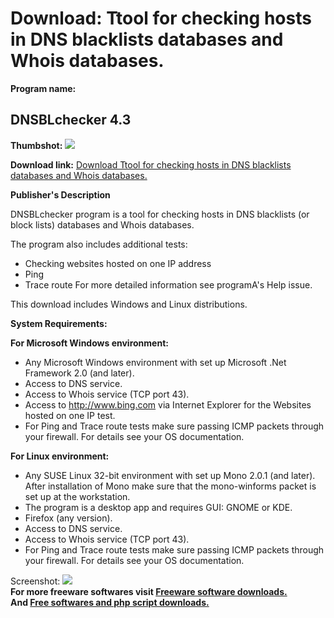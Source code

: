 # Download: Ttool for checking hosts in DNS blacklists databases and Whois databases. 

**Program name:**

## DNSBLchecker 4.3

  
**Thumbshot:** ![](http://www.freewarefiles.com/screenshot/dnsblchckr_md.jpg)   
  
**Download link:** [Download Ttool for checking hosts in DNS blacklists databases and Whois databases. ](http://freesoftwares.boysofts.com/DNSBLchecker_program_52837.html)  
  


**Publisher's Description**  
  


DNSBLchecker program is a tool for checking hosts in DNS blacklists (or block lists) databases and Whois databases. 

The program also includes additional tests:

  * Checking websites hosted on one IP address 
  * Ping 
  * Trace route 
For more detailed information see programA's Help issue. 

This download includes Windows and Linux distributions.

**System Requirements:**

**For Microsoft Windows environment:**

  * Any Microsoft Windows environment with set up Microsoft .Net Framework 2.0 (and later). 
  * Access to DNS service. 
  * Access to Whois service (TCP port 43). 
  * Access to http://www.bing.com via Internet Explorer for the Websites hosted on one IP test. 
  * For Ping and Trace route tests make sure passing ICMP packets through your firewall. For details see your OS documentation. 

**For Linux environment:**

  * Any SUSE Linux 32-bit environment with set up Mono 2.0.1 (and later). After installation of Mono make sure that the mono-winforms packet is set up at the workstation. 
  * The program is a desktop app and requires GUI: GNOME or KDE. 
  * Firefox (any version). 
  * Access to DNS service. 
  * Access to Whois service (TCP port 43). 
  * For Ping and Trace route tests make sure passing ICMP packets through your firewall. For details see your OS documentation. 

  
  
Screenshot: ![](http://www.freewarefiles.com/screenshot/dnsblchckr.jpg)   
**For more freeware softwares visit [Freeware software downloads.](http://freesoftwares.boysofts.com/)**   
**And [Free softwares and php script downloads.](http://www.boysofts.com/)**

